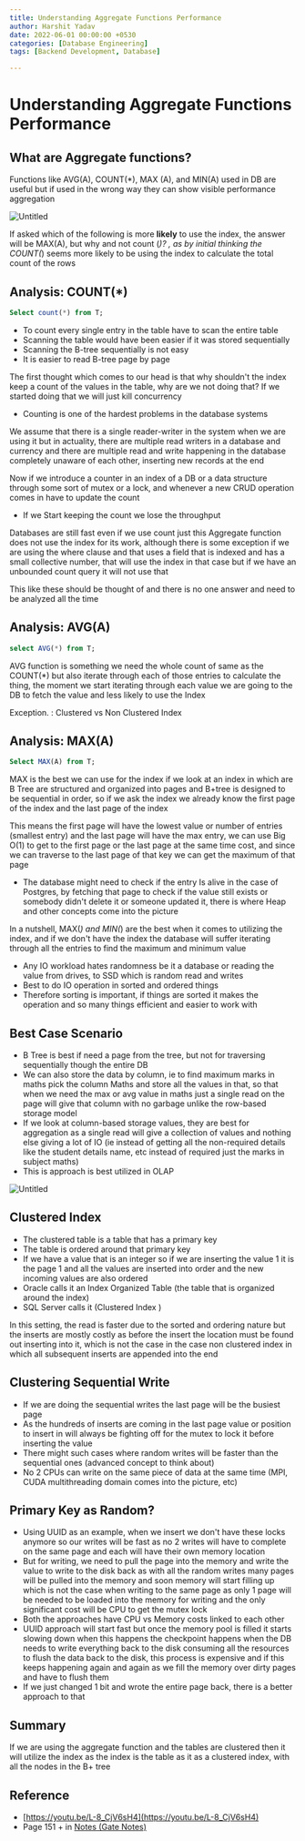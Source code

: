 ```yaml
---
title: Understanding Aggregate Functions Performance
author: Harshit Yadav
date: 2022-06-01 00:00:00 +0530
categories: [Database Engineering]
tags: [Backend Development, Database]

---
```



# Understanding Aggregate Functions Performance

## What are Aggregate functions?

Functions like AVG(A), COUNT(*), MAX (A), and MIN(A) used in DB are useful but if used in the wrong way they can show visible performance aggregation 

![Untitled](https://github.com/harshityadav95/staticfiles/blob/8196c9b1688e8cb3922fc66a849f04c5356ff2d0/Understanding%20Aggregate%20Functions%20Performance/Untitled.png?raw=true)

If asked which of the following is more **likely** to use the index, the answer will be MAX(A), but why and not count (*)? , as by initial thinking the COUNT(*) seems more likely to be using the index to calculate the total count of the rows 

## Analysis: COUNT(*)

```sql
Select count(*) from T;
```

- To count every single entry in the table have to scan the entire table
- Scanning the table would have been  easier if it was stored sequentially
- Scanning the B-tree sequentially is not easy
- It is easier to read B-tree page by page

The first thought which comes to our head is that why shouldn't the index keep a count of the values in the table,  why are we not doing that? If we started doing that we will just kill concurrency   

- Counting is one of the hardest problems in the database systems

We assume that there is a single reader-writer in the system when we are using it but in actuality, there are multiple read writers in a database and currency and there are multiple read and write happening in the database completely unaware of each other, inserting new records at the end 

Now if we introduce a counter in an index of a DB or a data structure through some sort of mutex or a lock, and whenever a new  CRUD operation comes in have to update the count 

- If we Start keeping the count we lose the throughput

Databases are still fast even if we use count just this Aggregate function does not use the index for its work, although there is some exception if we are using the where clause and that uses a field that is indexed and has a small collective number, that will use the index in that case but if we have an unbounded count query it will not use that 

This like these should be thought of and there is no one answer and need to be analyzed all the time 

## Analysis: AVG(A)

```sql
select AVG(*) from T;
```

AVG function is something we need the whole count of same as the COUNT(*) but also iterate through each of those entries to calculate the thing, the moment we start iterating through each value we are going to the DB to fetch the value and less likely to use the Index

Exception. : Clustered vs Non Clustered Index  

## Analysis: MAX(A)

```sql
Select MAX(A) from T;
```

MAX is the best we can use for the index if we look at an index in which are B Tree are structured and organized into pages and B+tree is designed to be sequential in order, so if we ask the index we already know the first page of the index and the last page of the index 

This means the first page will have the lowest value or number of entries (smallest entry) and the last page will have the max entry, we can use Big O(1) to get to the first page or the last page at the same time cost, and since we can traverse to the last page of that key we can get the maximum of that page

- The database might need to check if the entry Is alive in the case of Postgres, by fetching that page to check if the value still exists or somebody didn't delete it or someone updated it, there is where Heap and other concepts come into the picture

In a nutshell, MAX(*) and MIN(*) are the best when it comes to utilizing the index, and if we don't have the index the database will suffer iterating through all the entries to find the maximum and minimum value 

- Any IO workload hates randomness be it a database or reading the value from drives, to SSD which is random read and writes
- Best to do IO operation in sorted and ordered things
- Therefore sorting is important, if things are sorted it makes the operation and so many things efficient and easier to work with

## Best Case Scenario

- B Tree is best if need a page from the tree, but not for traversing sequentially though the entire DB
- We can also store the data by column, ie to find maximum marks in maths pick the column Maths and store all the values in that, so that when we need the max or avg value in maths just a single read on the page will give that column with no garbage unlike the row-based storage model
- If we look at column-based storage values, they are best for aggregation as a single read will give a collection of values and nothing else giving a lot of IO (ie instead of getting all the non-required details like the student details name, etc instead of required just the marks in subject maths)
- This is approach is best utilized in OLAP

![Untitled](https://github.com/harshityadav95/staticfiles/blob/8196c9b1688e8cb3922fc66a849f04c5356ff2d0/Understanding%20Aggregate%20Functions%20Performance/Untitled%201.png?raw=true)

## Clustered Index

- The clustered table is a table that has a primary key
- The table is ordered around that primary key
- If we have a value that is an integer so if we are inserting the value 1 it is the page 1 and all the values are inserted into order and the new incoming values are also ordered
- Oracle calls it an Index Organized Table (the table that is organized around the index)
- SQL Server calls it (Clustered Index )

In this setting, the read is faster due to the sorted and ordering nature but the inserts are mostly costly as before the insert the location must be found out inserting into it, which is not the case in the case non clustered index in which all subsequent inserts are appended into the end 

## Clustering Sequential Write

- If we are doing the sequential writes the last page will be the busiest page
- As the hundreds of inserts are coming in the last page value or position to insert in will always be fighting off for the mutex to lock it before inserting the value
- There might such cases where random writes will be faster than the sequential ones (advanced concept to think about)
- No 2 CPUs can write on the same piece of data at the same time (MPI, CUDA multithreading domain comes into the picture, etc)

## Primary Key as Random?

- Using UUID as an example, when we insert we don't have these locks anymore so our writes will be fast as no 2 writes will have to complete on the same page and each will have their own memory location
- But for writing, we need to pull the page into the memory and write the value to write to the disk back as with all the random writes many pages will be pulled into the memory and soon memory will start filling up which is not the case when writing to the same page as only 1 page will be needed to be loaded into the memory for writing and the only significant cost will be CPU to get the mutex lock
- Both the approaches have CPU vs Memory costs linked to each other
- UUID approach will start fast but once the memory pool is filled it starts slowing down when this happens the checkpoint happens when the DB needs to write everything back to the disk consuming all the resources to flush the data back to the disk, this process is expensive and if this keeps happening again and again as we fill the memory over dirty pages and have to flush them
- If we just changed 1 bit and wrote the entire page back, there is a better approach to that

## Summary

If we are using the aggregate function and the tables are clustered then it will utilize the index as the index is the table as it as a clustered index, with all the nodes in the B+ tree 

## Reference

- [https://youtu.be/L-8_CjV6sH4](https://youtu.be/L-8_CjV6sH4)
- Page 151 + in [Notes (Gate Notes)](https://github.com/harshityadav95/Notex/blob/d024de495f1149b8e32ad26b040f0229017f3b63/docs/handwritten%20notes/DBMS-%20Part%201.pdf)

